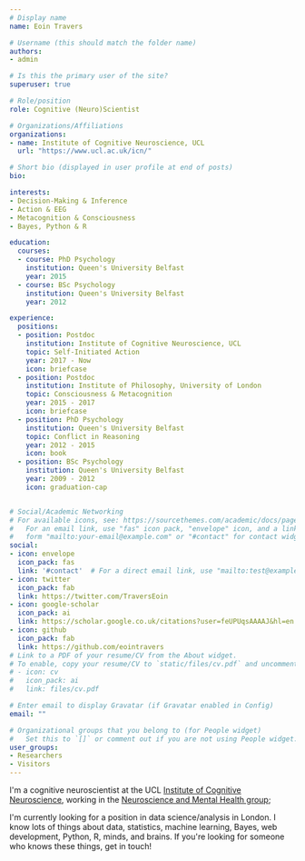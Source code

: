 ```yaml
---
# Display name
name: Eoin Travers

# Username (this should match the folder name)
authors:
- admin

# Is this the primary user of the site?
superuser: true

# Role/position
role: Cognitive (Neuro)Scientist

# Organizations/Affiliations
organizations:
- name: Institute of Cognitive Neuroscience, UCL
  url: "https://www.ucl.ac.uk/icn/"

# Short bio (displayed in user profile at end of posts)
bio:

interests:
- Decision-Making & Inference
- Action & EEG
- Metacognition & Consciousness
- Bayes, Python & R

education:
  courses:
  - course: PhD Psychology
    institution: Queen's University Belfast
    year: 2015
  - course: BSc Psychology
    institution: Queen's University Belfast
    year: 2012

experience:
  positions:
  - position: Postdoc
    institution: Institute of Cognitive Neuroscience, UCL
    topic: Self-Initiated Action
    year: 2017 - Now
    icon: briefcase
  - position: Postdoc
    institution: Institute of Philosophy, University of London
    topic: Consciousness & Metacognition
    year: 2015 - 2017
    icon: briefcase
  - position: PhD Psychology
    institution: Queen's University Belfast
    topic: Conflict in Reasoning
    year: 2012 - 2015
    icon: book
  - position: BSc Psychology
    institution: Queen's University Belfast
    year: 2009 - 2012
    icon: graduation-cap


# Social/Academic Networking
# For available icons, see: https://sourcethemes.com/academic/docs/page-builder/#icons
#   For an email link, use "fas" icon pack, "envelope" icon, and a link in the
#   form "mailto:your-email@example.com" or "#contact" for contact widget.
social:
- icon: envelope
  icon_pack: fas
  link: '#contact'  # For a direct email link, use "mailto:test@example.org".
- icon: twitter
  icon_pack: fab
  link: https://twitter.com/TraversEoin
- icon: google-scholar
  icon_pack: ai
  link: https://scholar.google.co.uk/citations?user=feUPUqsAAAAJ&hl=en
- icon: github
  icon_pack: fab
  link: https://github.com/eointravers
# Link to a PDF of your resume/CV from the About widget.
# To enable, copy your resume/CV to `static/files/cv.pdf` and uncomment the lines below.
# - icon: cv
#   icon_pack: ai
#   link: files/cv.pdf

# Enter email to display Gravatar (if Gravatar enabled in Config)
email: ""

# Organizational groups that you belong to (for People widget)
#   Set this to `[]` or comment out if you are not using People widget.
user_groups:
- Researchers
- Visitors
---
```




I'm a cognitive neuroscientist
at the UCL
[Institute of Cognitive Neuroscience](http://www.ucl.ac.uk/icn),
working in the [Neuroscience and Mental Health group](https://www.ucl.ac.uk/icn/research/research-groups/neuroscience-and-mental-health);

I'm currently looking for a position in data science/analysis in London.
I know lots of things about data, statistics, machine learning, Bayes, web development, Python, R, minds, and brains.
If you're looking for someone who knows these things, get in touch!
